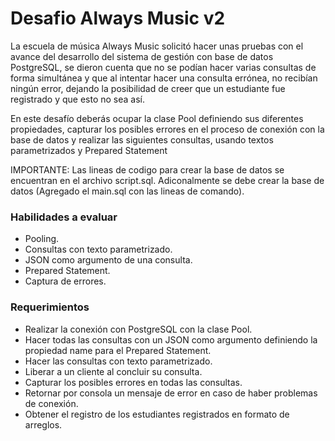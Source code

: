 # Desafio Always Music v2

La escuela de música Always Music solicitó hacer unas pruebas con el avance del desarrollo del sistema de gestión con base de datos PostgreSQL, se dieron cuenta que no se podían hacer varias consultas de forma simultánea y que al intentar hacer una consulta errónea, no recibían ningún error, dejando la posibilidad de creer que un estudiante fue registrado y que esto no sea así.

En este desafío deberás ocupar la clase Pool definiendo sus diferentes propiedades, capturar los posibles errores en el proceso de conexión con la base de datos y realizar las siguientes consultas, usando textos parametrizados y Prepared Statement

IMPORTANTE: Las lineas de codigo para crear la base de datos se encuentran en el archivo script.sql. Adiconalmente se debe crear la base de datos (Agregado el main.sql con las lineas de comando).

### Habilidades a evaluar

 - Pooling.
 - Consultas con texto parametrizado.
 - JSON como argumento de una consulta.
 - Prepared Statement.
 - Captura de errores.


### Requerimientos

- Realizar la conexión con PostgreSQL con la clase Pool.
- Hacer todas las consultas con un JSON como argumento definiendo la propiedad name para el Prepared Statement.
- Hacer las consultas con texto parametrizado.
- Liberar a un cliente al concluir su consulta.
- Capturar los posibles errores en todas las consultas.
- Retornar por consola un mensaje de error en caso de haber problemas de conexión.
- Obtener el registro de los estudiantes registrados en formato de arreglos.
